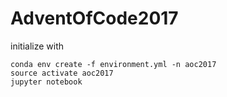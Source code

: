 # AdventOfCode2017

initialize with 
```
conda env create -f environment.yml -n aoc2017
source activate aoc2017
jupyter notebook
```
